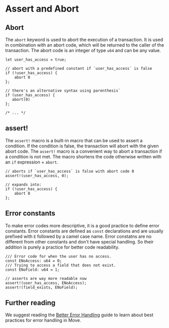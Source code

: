 # Assert and Abort



<!--

Chapter: Basic Syntax
Goal: Introduce abort keyword and `assert!` macro.
Notes:
    - previous chapter mentions constants
    - error constants standard ECamelCase
    - `assert!` macro
    - asserts should go before the main logic
    - Move has no catch mechanism
    - abort codes are local to the module
    - there are no error messages emitted
    - error codes should handle all possible scenarios in this module

Links:
    - constants (previous section)
 -->

## Abort

The `abort` keyword is used to abort the execution of a transaction. It is used in combination with an abort code, which will be returned to the caller of the transaction. The abort code is an integer of type `u64` and can be any value.

```move
let user_has_access = true;

// abort with a predefined constant if `user_has_access` is false
if (!user_has_access) {
    abort 0
};

// there's an alternative syntax using parenthesis`
if (user_has_access) {
   abort(0)
};

/* ... */
```

## assert!

The `assert!` macro is a built-in macro that can be used to assert a condition. If the condition is false, the transaction will abort with the given abort code. The `assert!` macro is a convenient way to abort a transaction if a condition is not met. The macro shortens the code otherwise written with an `if` expression + `abort`.

```move
// aborts if `user_has_access` is false with abort code 0
assert!(user_has_access, 0);

// expands into:
if (!user_has_access) {
    abort 0
};
```

## Error constants

To make error codes more descriptive, it is a good practice to define error constants. Error constants are defined as `const` declarations and are usually prefixed with `E` followed by a camel case name. Error constatns are no different from other constants and don't have special handling. So their addition is purely a practice for better code readability.

```move
/// Error code for when the user has no access.
const ENoAccess: u64 = 0;
/// Trying to access a field that does not exist.
const ENoField: u64 = 1;

// asserts are way more readable now
assert!(user_has_access, ENoAccess);
assert!(field_exists, ENoField);
```

## Further reading

We suggest reading the [Better Error Handling](./../guides/better-error-handling.md) guide to learn about best practices for error handling in Move.
